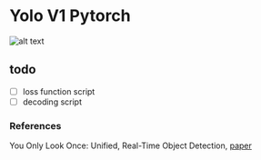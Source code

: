 
# Yolo V1 Pytorch

![alt text](https://www.google.com/url?sa=i&url=https%3A%2F%2Fpjreddie.com%2Fyolo%2F&psig=AOvVaw3F3ynj5SyAflZWauY3SoZM&ust=1645478615796000&source=images&cd=vfe&ved=0CAgQjRxqFwoTCNCihdWbj_YCFQAAAAAdAAAAABAE)

## todo
- [ ] loss function script
- [ ] decoding script

### References

You Only Look Once: Unified, Real-Time Object Detection, [paper](https://arxiv.org/pdf/1506.02640.pdf)
